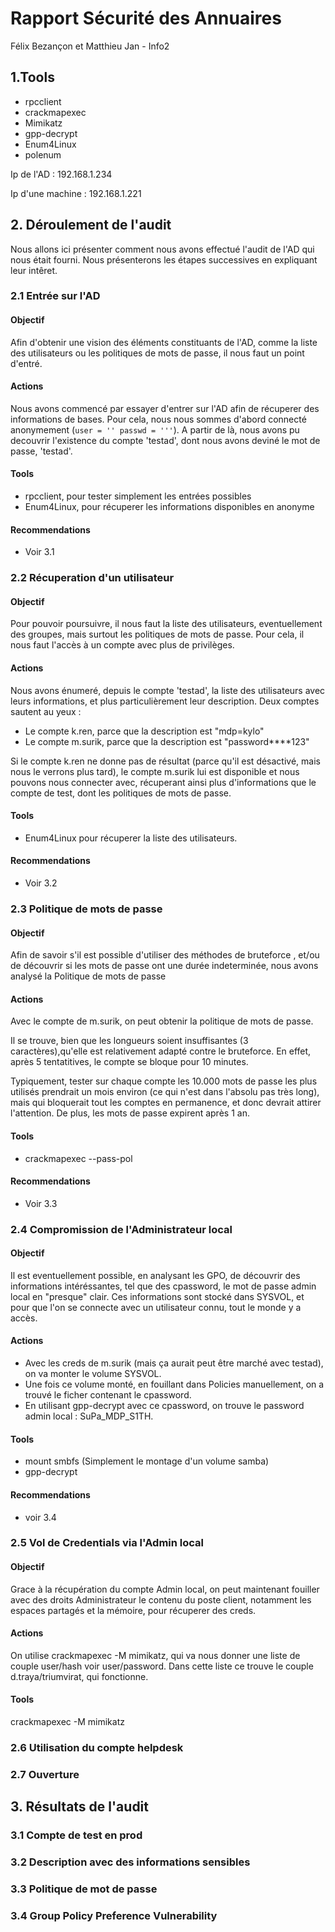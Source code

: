 # Rapport Sécurité des Annuaires

Félix Bezançon et Matthieu Jan - Info2

## 1.Tools

- rpcclient
- crackmapexec
- Mimikatz
- gpp-decrypt
- Enum4Linux
- polenum

Ip de l'AD : 192.168.1.234

Ip d'une machine : 192.168.1.221

## 2. Déroulement de l'audit

Nous allons ici présenter comment nous avons effectué l'audit de l'AD qui nous était fourni. Nous
présenterons les étapes successives en expliquant leur intêret.

### 2.1 Entrée sur l'AD
#### Objectif
Afin d'obtenir une vision des éléments constituants de l'AD, comme la liste des utilisateurs ou les politiques
de mots de passe, il nous faut un point d'entré.

#### Actions
Nous avons commencé par essayer d'entrer sur l'AD afin de récuperer des informations de bases.
Pour cela, nous nous sommes d'abord connecté anonymement (`user = '' passwd = '''`). A partir de là, nous avons
pu decouvrir l'existence du compte 'testad', dont nous avons deviné le mot de passe, 'testad'.

#### Tools
- rpcclient, pour tester simplement les entrées possibles
- Enum4Linux, pour récuperer les informations disponibles en anonyme

#### Recommendations
- Voir 3.1

### 2.2 Récuperation d'un utilisateur
#### Objectif

Pour pouvoir poursuivre, il nous faut la liste des utilisateurs, eventuellement des groupes, mais surtout
les politiques de mots de passe. Pour cela, il nous faut l'accès à un compte avec plus de privilèges.

#### Actions

Nous avons énumeré, depuis le compte 'testad', la liste des utilisateurs avec leurs informations, et plus
particulièrement leur description. Deux comptes sautent au yeux :

- Le compte k.ren, parce que la description est "mdp=kylo"
- Le compte m.surik, parce que la description est "password****123"

Si le compte k.ren ne donne pas de résultat (parce qu'il est désactivé, mais nous le verrons plus tard), le 
compte m.surik lui est disponible et nous pouvons nous connecter avec, récuperant ainsi plus d'informations
que le compte de test, dont les politiques de mots de passe.

#### Tools

- Enum4Linux pour récuperer la liste des utilisateurs.

#### Recommendations

- Voir 3.2

### 2.3 Politique de mots de passe
#### Objectif

Afin de savoir s'il est possible d'utiliser des méthodes de bruteforce , et/ou de découvrir si les mots de
passe ont une durée indeterminée, nous avons analysé la Politique de mots de passe

#### Actions

Avec le compte de m.surik, on peut obtenir la politique de mots de passe.

Il se trouve, bien que les longueurs soient insuffisantes (3 caractères),qu'elle est relativement 
adapté contre le bruteforce. En effet, après 5 tentatitives, le compte se bloque pour 10
minutes.

Typiquement, tester sur chaque compte les 10.000 mots de passe les plus utilisés prendrait un mois 
environ (ce qui n'est dans l'absolu pas très long), mais qui bloquerait tout les comptes en permanence,
et donc devrait attirer l'attention. De plus, les mots de passe expirent après 1 an.

#### Tools
- crackmapexec --pass-pol

#### Recommendations

- Voir 3.3

### 2.4 Compromission de l'Administrateur local
#### Objectif

Il est eventuellement possible, en analysant les GPO, de découvrir des informations intéréssantes, tel que
des cpassword, le mot de passe admin local en "presque" clair. Ces informations sont stocké dans SYSVOL, et pour que l'on se connecte avec un utilisateur
connu, tout le monde y a accès.

#### Actions

- Avec les creds de m.surik (mais ça aurait peut être marché avec testad), on va monter le volume SYSVOL.
- Une fois ce volume monté, en fouillant dans Policies manuellement, on a trouvé le ficher contenant le cpassword.
- En utilisant gpp-decrypt avec ce cpassword, on trouve le password admin local : SuPa_MDP_S1TH.

#### Tools
- mount smbfs (Simplement le montage d'un volume samba)
- gpp-decrypt

#### Recommendations

- voir 3.4

### 2.5 Vol de Credentials via l'Admin local
#### Objectif

Grace à la récupération du compte Admin local, on peut maintenant fouiller avec des droits Administrateur 
le contenu du poste client, notamment les espaces partagés et la mémoire, pour récuperer des creds.

#### Actions

On utilise crackmapexec -M mimikatz, qui va nous donner une liste de couple user/hash voir user/password.
Dans cette liste ce trouve le couple d.traya/triumvirat, qui fonctionne.

#### Tools

crackmapexec -M mimikatz

### 2.6 Utilisation du compte helpdesk

### 2.7 Ouverture

## 3. Résultats de l'audit

### 3.1 Compte de test en prod

### 3.2 Description avec des informations sensibles

### 3.3 Politique de mot de passe

### 3.4 Group Policy Preference Vulnerability
